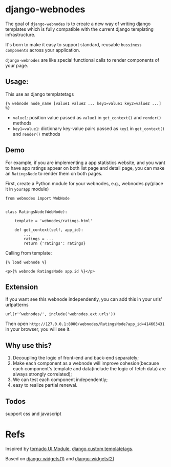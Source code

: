django-webnodes
===============

The goal of `django-webnodes` is to create a new way of writing django templates which is fully compatible with the current django templating infrastructure. 

It's born to make it easy to support standard, reusable `bussiness components` across your application.

`django-webnodes` are like special functional calls to render components of your page.

## Usage:

This use as django templatetags

	{% webnode node_name [value1 value2 ... key1=value1 key2=value2 ...] %}

- ``value1``: position value passed as ``value1`` in ``get_context()`` and ``render()`` methods
- ``key1=value1``: dictionary key-value pairs passed as ``key1`` in ``get_context()`` and ``render()`` methods

## Demo

For example, if you are implementing a app statistics website, and you want to have app ratings appear on both list page and detail page, you can make an `RatingsNode` to render them on both pages.

First, create a Python module for your webnodes, e.g., webnodes.py(place it in ``yourapp`` module)

    from webnodes import WebNode


    class RatingsNode(WebNode):

    	template = 'webnodes/ratings.html'

        def get_context(self, app_id):
        	...
	        ratings = ...
    	    return {'ratings': ratings}

Calling from template:

    {% load webnode %}

    <p>{% webnode RatingsNode app.id %}</p>

## Extension

If you want see this webnode independently, you can add this in your urls' urlpatterns

	url(r'^webnodes/', include('webnodes.ext.urls'))

Then open `http://127.0.0.1:8000/webnodes/RatingsNode?app_id=414603431` in your browser, you will see it.

## Why use this?

1. Decoupling the logic of front-end and back-end separately;
2. Make each component as a webnode will improve cohesion(because each component's template and data(include the logic of fetch data) are always strongly correlated);
3. We can test each component independently;
4. easy to realize partial renewal.

## Todos

support css and javascript

# Refs

Inspired by [tornado UI Module](https://github.com/facebook/tornado/blob/master/tornado/web.py), [django custom templatetags](https://docs.djangoproject.com/en/dev/howto/custom-template-tags/).

Based on [django-widgets(1)](https://code.google.com/p/django-widgets) and [django-widgets(2)](https://github.com/marcinn/django-widgets)
